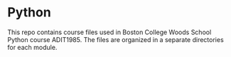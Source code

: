 # Python

This repo contains course files used in Boston College Woods School Python
course ADIT1985. The files are organized in a separate directories for each
module.
